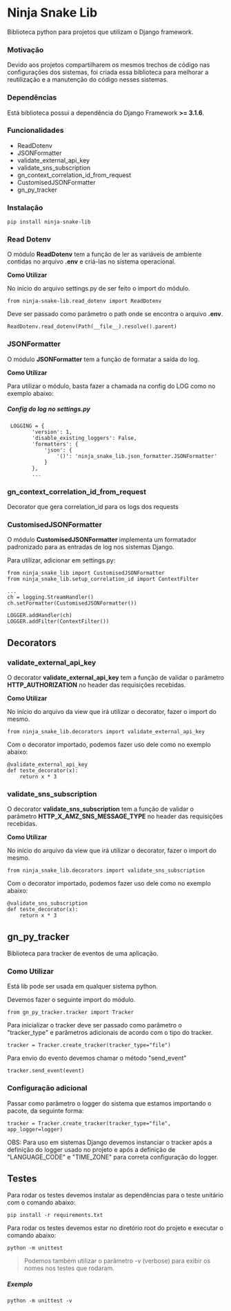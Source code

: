 # Ninja Snake Lib

Biblioteca python para projetos que utilizam o Django framework.

### Motivação

Devido aos projetos compartilharem os mesmos trechos de código nas configurações dos sistemas,
foi criada essa biblioteca para melhorar a reutilização e a manutenção do código nesses sistemas.

### Dependências

Está biblioteca possui a dependência do Django Framework **>= 3.1.6**.

### Funcionalidades

- ReadDotenv
- JSONFormatter
- validate_external_api_key
- validate_sns_subscription
- gn_context_correlation_id_from_request
- CustomisedJSONFormatter
- gn_py_tracker

### Instalação

`pip install ninja-snake-lib`

### Read Dotenv

O módulo **ReadDotenv** tem a função de ler as variáveis de ambiente contidas
no arquivo **.env** e criá-las no sistema operacional.

**Como Utilizar**

No início do arquivo settings.py de ser feito o import do módulo.

`from ninja-snake-lib.read_dotenv import ReadDotenv`

Deve ser passado como parâmetro o path onde se encontra o arquivo **.env**.

`ReadDotenv.read_dotenv(Path(__file__).resolve().parent)`

### JSONFormatter

O módulo **JSONFormatter** tem a função de formatar a saída do log.

**Como Utilizar**

Para utilizar o módulo, basta fazer a chamada na config do LOG como no exemplo
abaixo:

##### Config do log no settings.py
```
 LOGGING = {
        'version': 1,
        'disable_existing_loggers': False,
        'formatters': {
            'json': {
                '()': 'ninja_snake_lib.json_formatter.JSONFormatter'
            }
        },
        ...
```

### gn_context_correlation_id_from_request

Decorator que gera correlation_id para os logs dos requests



### CustomisedJSONFormatter

O módulo **CustomisedJSONFormatter** implementa um formatador padronizado para as entradas de log
nos sistemas Django.

Para utilizar, adicionar em settings.py:

```
from ninja_snake_lib import CustomisedJSONFormatter
from ninja_snake_lib.setup_correlation_id import ContextFilter

...
ch = logging.StreamHandler()
ch.setFormatter(CustomisedJSONFormatter())

LOGGER.addHandler(ch)
LOGGER.addFilter(ContextFilter())
```


## Decorators

### validate_external_api_key

O decorator **validate_external_api_key** tem a função de validar o parâmetro
**HTTP_AUTHORIZATION** no header das requisições recebidas.

**Como Utilizar**

No início do arquivo da view que irá utilizar o decorator, fazer o import do mesmo.

`from ninja_snake_lib.decorators import validate_external_api_key`

Com o decorator importado, podemos fazer uso dele como no exemplo abaixo:

```
@validate_external_api_key
def teste_decorator(x):
    return x * 3
```

### validate_sns_subscription

O decorator **validate_sns_subscription** tem a função de validar o parâmetro
**HTTP_X_AMZ_SNS_MESSAGE_TYPE** no header das requisições recebidas.

**Como Utilizar**

No início do arquivo da view que irá utilizar o decorator, fazer o import do mesmo.

`from ninja_snake_lib.decorators import validate_sns_subscription`

Com o decorator importado, podemos fazer uso dele como no exemplo abaixo:

```
@validate_sns_subscription
def teste_decorator(x):
    return x * 3
```

## gn_py_tracker

Biblioteca para tracker de eventos de uma aplicação.

### Como Utilizar

Está lib pode ser usada em qualquer sistema python.

Devemos fazer o seguinte import do módulo.

`from gn_py_tracker.tracker import Tracker`

Para inicializar o tracker deve ser passado como parâmetro o "tracker_type" e parâmetros adicionais
de acordo com o tipo do tracker.

`tracker = Tracker.create_tracker(tracker_type="file")`

Para envio do evento devemos chamar o método "send_event"

`tracker.send_event(event)`

### Configuração adicional

Passar como parâmetro o logger do sistema que estamos importando o pacote, da seguinte forma:

`tracker = Tracker.create_tracker(tracker_type="file", app_logger=logger)`

OBS: Para uso em sistemas Django devemos instanciar o tracker após a definição do logger usado no projeto
e após a definição de "LANGUAGE_CODE" e "TIME_ZONE" para correta configuração do logger.

## Testes

Para rodar os testes devemos instalar as dependências para o teste unitário
com o comando abaixo:

`pip install -r requirements.txt`

Para rodar os testes devemos estar no diretório root do projeto e executar o
comando abaixo:

`python -m unittest`

> Podemos também utilizar o parâmetro -v (verbose) para exibir os nomes nos testes
> que rodaram.

##### Exemplo

`python -m unittest -v`
